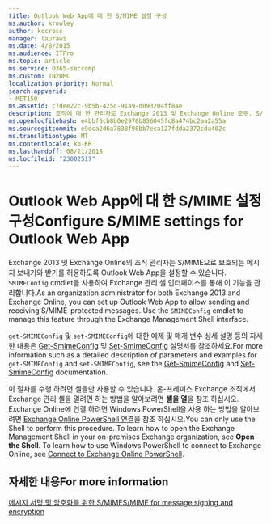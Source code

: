 ```yaml
---
title: Outlook Web App에 대 한 S/MIME 설정 구성
ms.author: krowley
author: kccross
manager: laurawi
ms.date: 4/8/2015
ms.audience: ITPro
ms.topic: article
ms.service: O365-seccomp
ms.custom: TN2DMC
localization_priority: Normal
search.appverid:
- MET150
ms.assetid: c7dee22c-9b5b-425c-91a9-d093204ff84e
description: 조직에 대 한 관리자로 Exchange 2013 및 Exchange Online 모두, S/MIME로 보호 된 메시지 보내기 및 받기를 허용 하도록 Outlook Web App을 설정할 수 있습니다. Exchange 관리 셸 인터페이스를 통해이 기능을 관리 하려면 SMIMEConfig cmdlet을 사용 합니다.
ms.openlocfilehash: e4bbf6cb8b0e2976b856045fc8a474bc2aa2a55a
ms.sourcegitcommit: e9dca2d6a7838f98bb7eca127fdda2372cda402c
ms.translationtype: MT
ms.contentlocale: ko-KR
ms.lasthandoff: 08/21/2018
ms.locfileid: "23002517"
---
```

# <a name="configure-smime-settings-for-outlook-web-app"></a><span data-ttu-id="bc166-104">Outlook Web App에 대 한 S/MIME 설정 구성</span><span class="sxs-lookup"><span data-stu-id="bc166-104">Configure S/MIME settings for Outlook Web App</span></span>

<span data-ttu-id="bc166-p102">Exchange 2013 및 Exchange Online의 조직 관리자는 S/MIME으로 보호되는 메시지 보내기와 받기를 허용하도록 Outlook Web App을 설정할 수 있습니다.  `SMIMEConfig` cmdlet을 사용하여 Exchange 관리 셸 인터페이스를 통해 이 기능을 관리합니다.</span><span class="sxs-lookup"><span data-stu-id="bc166-p102">As an organization administrator for both Exchange 2013 and Exchange Online, you can set up Outlook Web App to allow sending and receiving S/MIME-protected messages. Use the  `SMIMEConfig` cmdlet to manage this feature through the Exchange Management Shell interface.</span></span> 
  
<span data-ttu-id="bc166-107">`get-SMIMEConfig` 및  `set-SMIMEConfig`에 대한 예제 및 매개 변수 상세 설명 등의 자세한 내용은 [Get-SmimeConfig](http://technet.microsoft.com/library/4b29fa89-0840-4fe9-8885-019fcef2e02b.aspx) 및 [Set-SmimeConfig](http://technet.microsoft.com/library/de357ce0-8143-4c36-8032-026292fc63f0.aspx) 설명서를 참조하세요.</span><span class="sxs-lookup"><span data-stu-id="bc166-107">For more information such as a detailed description of parameters and examples for  `get-SMIMEConfig` and  `set-SMIMEConfig`, see the [Get-SmimeConfig](http://technet.microsoft.com/library/4b29fa89-0840-4fe9-8885-019fcef2e02b.aspx) and [Set-SmimeConfig](http://technet.microsoft.com/library/de357ce0-8143-4c36-8032-026292fc63f0.aspx) documentation.</span></span> 
  
<span data-ttu-id="bc166-p103">이 절차를 수행 하려면 셸을만 사용할 수 있습니다. 온-프레미스 Exchange 조직에서 Exchange 관리 셸을 열려면 하는 방법을 알아보려면 **셸을 열**을 참조 하십시오. Exchange Online에 연결 하려면 Windows PowerShell을 사용 하는 방법을 알아보려면 [Exchange Online PowerShell 연결](https://go.microsoft.com/fwlink/p/?linkid=396554)을 참조 하십시오.</span><span class="sxs-lookup"><span data-stu-id="bc166-p103">You can only use the Shell to perform this procedure. To learn how to open the Exchange Management Shell in your on-premises Exchange organization, see **Open the Shell**. To learn how to use Windows PowerShell to connect to Exchange Online, see [Connect to Exchange Online PowerShell](https://go.microsoft.com/fwlink/p/?linkid=396554).</span></span>
  
## <a name="for-more-information"></a><span data-ttu-id="bc166-111">자세한 내용</span><span class="sxs-lookup"><span data-stu-id="bc166-111">For more information</span></span>

[<span data-ttu-id="bc166-112">메시지 서명 및 암호화를 위한 S/MIME</span><span class="sxs-lookup"><span data-stu-id="bc166-112">S/MIME for message signing and encryption</span></span>](s-mime-for-message-signing-and-encryption.md)
  

